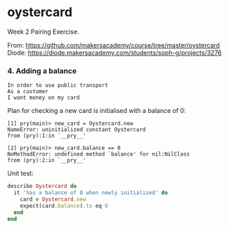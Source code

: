 # oystercard

Week 2 Pairing Exercise.

From: https://github.com/makersacademy/course/tree/master/oystercard  
Diode: https://diode.makersacademy.com/students/soph-g/projects/3276


### 4. Adding a balance

```
In order to use public transport  
As a customer  
I want money on my card  
```
Plan for checking a new card is initialised with a balance of 0: 

```pry
[1] pry(main)> new_card = Oystercard.new
NameError: uninitialized constant Oystercard
from (pry):1:in `__pry__'

[2] pry(main)> new_card.balance == 0
NoMethodError: undefined method `balance' for nil:NilClass
from (pry):2:in `__pry__'

```

Unit test:

```ruby
describe Oystercard do
  it 'has a balance of 0 when newly initialized' do
    card = Oystercard.new
    expect(card.balance).to eq 0
  end
end
```
